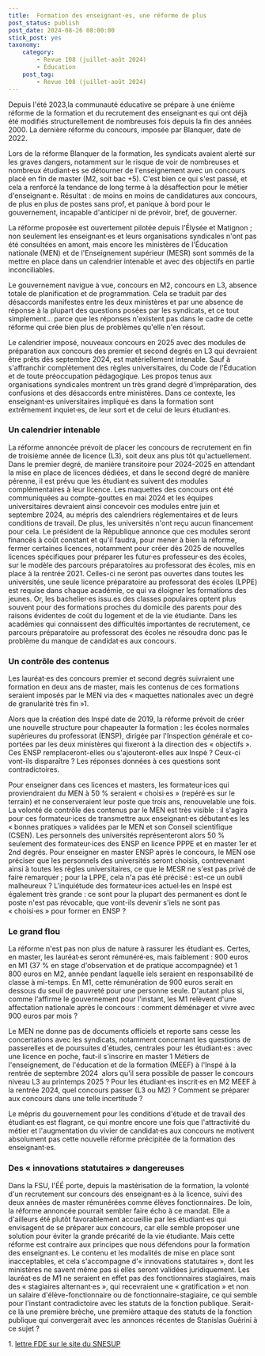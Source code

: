 ```yaml
---
title:  Formation des enseignant·es, une réforme de plus
post_status: publish
post_date: 2024-08-26 08:00:00
stick_post: yes
taxonomy:
    category:
        - Revue 108 (juillet-août 2024)
        - Éducation
    post_tag:
        - Revue 108 (juillet-août 2024)
---
```




Depuis l'été 2023,la communauté éducative se prépare à une énième réforme de la formation et du recrutement des enseignant·es qui ont déjà été modifiés structurellement de nombreuses fois depuis la fin des années 2000. La dernière réforme du concours, imposée par Blanquer, date de 2022.

Lors de la réforme Blanquer de la formation, les syndicats avaient alerté sur les graves dangers, notamment sur le risque de voir de nombreuses et nombreux étudiant·es se détourner de l'enseignement avec un concours placé en fin de master (M2, soit bac +5). C'est bien ce qui s'est passé, et cela a renforcé la tendance de long terme à la désaffection pour le métier d'enseignant·e. Résultat : de moins en moins de candidatures aux concours, de plus en plus de postes sans prof, et panique à bord pour le gouvernement, incapable d'anticiper ni de prévoir, bref, de gouverner.

La réforme proposée est ouvertement pilotée depuis l'Élysée et Matignon ; non seulement les enseignant·es et leurs organisations syndicales n'ont pas été consultées en amont, mais encore les ministères de l'Éducation nationale (MEN) et de l'Enseignement supérieur (MESR) sont sommés de la mettre en place dans un calendrier intenable et avec des objectifs en partie inconciliables.

Le gouvernement navigue à vue, concours en M2, concours en L3, absence totale de planification et de programmation. Cela se traduit par des désaccords manifestes entre les deux ministères et par une absence de réponse à la plupart des questions posées par les syndicats, et ce tout simplement... parce que les réponses n'existent pas dans le cadre de cette réforme qui crée bien plus de problèmes qu'elle n'en résout.

Le calendrier imposé, nouveaux concours en 2025 avec des modules de préparation aux concours des premier et second degrés en L3 qui devraient être prêts dès septembre 2024, est matériellement intenable. Sauf à s'affranchir complètement des règles universitaires, du Code de l'Éducation et de toute préoccupation pédagogique. Les propos tenus aux organisations syndicales montrent un très grand degré d'impréparation, des confusions et des désaccords entre ministères. Dans ce contexte, les enseignant·es universitaires impliqué·es dans la formation sont extrêmement inquiet·es, de leur sort et de celui de leurs étudiant·es.

### Un calendrier intenable

La réforme annoncée prévoit de placer les concours de recrutement en fin de troisième année de licence (L3), soit deux ans plus tôt qu'actuellement. Dans le premier degré, de manière transitoire pour 2024-2025 en attendant la mise en place de licences dédiées, et dans le second degré de manière pérenne, il est prévu que les étudiant·es suivent des modules complémentaires à leur licence. Les maquettes des concours ont été communiquées au compte-gouttes en mai 2024 et les équipes universitaires devraient ainsi concevoir ces modules entre juin et septembre 2024, au mépris des calendriers réglementaires et de leurs conditions de travail. De plus, les universités n'ont reçu aucun financement pour cela. Le président de la République annonce que ces modules seront financés à coût constant et qu'il faudra, pour mener à bien la réforme, fermer certaines licences, notamment pour créer dès 2025 de nouvelles licences spécifiques pour préparer les futur·es professeur·es des écoles, sur le modèle des parcours préparatoires au professorat des écoles, mis en place à la rentrée 2021. Celles-ci ne seront pas ouvertes dans toutes les universités, une seule licence préparatoire au professorat des écoles (LPPE) est requise dans chaque académie, ce qui va éloigner les formations des jeunes. Or, les bachelier·es issu.es des classes populaires optent plus souvent pour des formations proches du domicile des parents pour des raisons évidentes de coût du logement et de la vie étudiante. Dans les académies qui connaissent des difficultés importantes de recrutement, ce parcours préparatoire au professorat des écoles ne résoudra donc pas le problème du manque de candidat·es aux concours.

### Un contrôle des contenus

Les lauréat·es des concours premier et second degrés suivraient une formation en deux ans de master, mais les contenus de ces formations seraient imposés par le MEN via des « maquettes nationales avec un degré de granularité très fin »1.

Alors que la création des Inspé date de 2019, la réforme prévoit de créer une nouvelle structure pour chapeauter la formation : les écoles normales supérieures du professorat (ENSP), dirigée par l'Inspection générale et co-portées par les deux ministères qui fixeront à la direction des « objectifs ». Ces ENSP remplaceront-elles ou s'ajouteront-elles aux Inspé ? Ceux-ci vont-ils disparaître ? Les réponses données à ces questions sont contradictoires.

Pour enseigner dans ces licences et masters, les formateur·ices qui proviendraient du MEN à 50 % seraient « choisi·es » (repéré·es sur le terrain) et ne conserveraient leur poste que trois ans, renouvelable une fois. La volonté de contrôle des contenus par le MEN est très visible : il s'agira pour ces formateur·ices de transmettre aux enseignant·es débutant·es les « bonnes pratiques » validées par le MEN et son Conseil scientifique (CSEN). Les personnels des universités représenteront alors 50 % seulement des formateur·ices des ENSP en licence PPPE et en master 1er et 2nd degrés. Pour enseigner en master ENSP après le concours, le MEN ose préciser que les personnels des universités seront choisis, contrevenant ainsi à toutes les règles universitaires, ce que le MESR ne s\'est pas privé de faire remarquer ; pour la LPPE, cela n\'a pas été précisé : est-ce un oubli malheureux ? L'inquiétude des formateur·ices actuel·les en Inspé est également très grande : ce sont pour la plupart des permanent·es dont le poste n'est pas révocable, que vont-ils devenir s'iels ne sont pas « choisi·es » pour former en ENSP ?

### Le grand flou

La réforme n'est pas non plus de nature à rassurer les étudiant·es. Certes, en master, les lauréat·es seront rémunéré·es, mais faiblement : 900 euros en M1 (37 % en stage d'observation et de pratique accompagnée) et 1 800 euros en M2, année pendant laquelle iels seraient en responsabilité de classe à mi-temps. En M1, cette rémunération de 900 euros serait en dessous du seuil de pauvreté pour une personne seule. D'autant plus si, comme l'affirme le gouvernement pour l'instant, les M1 relèvent d'une affectation nationale après le concours : comment déménager et vivre avec 900 euros par mois ?

Le MEN ne donne pas de documents officiels et reporte sans cesse les concertations avec les syndicats, notamment concernant les questions de passerelles et de poursuites d'études, centrales pour les étudiant·es : avec une licence en poche, faut-il s'inscrire en master 1 Métiers de l'enseignement, de l'éducation et de la formation (MEEF) à l'Inspé à la rentrée de septembre 2024  alors qu'il sera possible de passer le concours niveau L3 au printemps 2025 ? Pour les étudiant·es inscrit·es en M2 MEEF à la rentrée 2024, quel concours passer (L3 ou M2) ? Comment se préparer aux concours dans une telle incertitude ?

Le mépris du gouvernement pour les conditions d'étude et de travail des étudiant·es est flagrant, ce qui montre encore une fois que l'attractivité du métier et l'augmentation du vivier de candidat·es aux concours ne motivent absolument pas cette nouvelle réforme précipitée de la formation des enseignant·es.

### Des « innovations statutaires » dangereuses

Dans la FSU, l'ÉÉ porte, depuis la mastérisation de la formation, la volonté d'un recrutement sur concours des enseignant·es à la licence, suivi des deux années de master rémunérées comme élèves fonctionnaires. De loin, la réforme annoncée pourrait sembler faire écho à ce mandat. Elle a d'ailleurs été plutôt favorablement accueillie par les étudiant·es qui envisagent de se préparer aux concours, car elle semble proposer une solution pour éviter la grande précarité de la vie étudiante. Mais cette réforme est contraire aux principes que nous défendons pour la formation des enseignant·es. Le contenu et les modalités de mise en place sont inacceptables, et cela s'accompagne d'« innovations statutaires », dont les ministères ne savent même pas si elles seront validées juridiquement. Les lauréat·es de M1 ne seraient en effet pas des fonctionnaires stagiaires, mais des « stagiaires alternant·es », qui recevraient une « gratification » et non un salaire d'élève-fonctionnaire ou de fonctionnaire-stagiaire, ce qui semble pour l'instant contradictoire avec les statuts de la fonction publique. Serait-ce là une première brèche, une première attaque des statuts de la fonction publique qui convergerait avec les annonces récentes de Stanislas Guérini à ce sujet ?

1\. [lettre FDE sur le site du SNESUP](https://www.snesup.fr/article/lettre-fde-janvier-mars-2024-reforme-de-la-fde-de-la-fuite-dans-les-idees)
